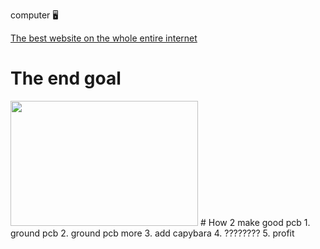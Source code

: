 computer 🖥️

[The best website on the whole entire internet](https://bigpierogi.net/)

# The end goal

<img src="https://github.com/SonOfCheevap/SonOfCheevap/assets/108093325/c74c8443-30f9-4b9b-a720-6912378735fe" width="300" height = "200">
# How 2 make good pcb
1. ground pcb
2. ground pcb more
3. add capybara
4. ????????
5. profit
<!--
**SonOfCheevap/SonOfCheevap** is a ✨ _special_ ✨ repository because its `README.md` (this file) appears on your GitHub profile.

Here are some ideas to get you started:

- 🔭 I’m currently working on ...
- 🌱 I’m currently learning ...
- 👯 I’m looking to collaborate on ...
- 🤔 I’m looking for help with ...
- 💬 Ask me about ...
- 📫 How to reach me: ...
- 😄 Pronouns: ...
- ⚡ Fun fact: ...
-->
